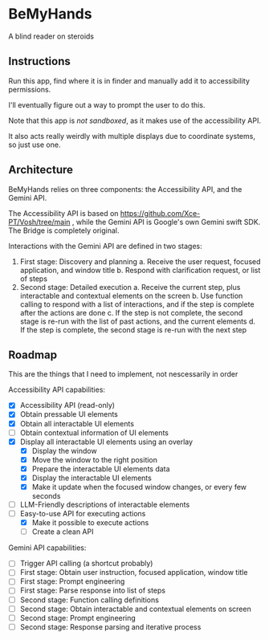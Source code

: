 # BeMyHands
 A blind reader on steroids

## Instructions

Run this app, find where it is in finder and manually add it to accessibility permissions.

I'll eventually figure out a way to prompt the user to do this.


Note that this app is *not sandboxed*, as it makes use of the accessibility API.

It also acts really weirdly with multiple displays due to coordinate systems, so just use one.

## Architecture

BeMyHands relies on three components: the Accessibility API, and the Gemini API.

The Accessibility API is based on https://github.com/Xce-PT/Vosh/tree/main , while the Gemini API is Google's own
Gemini swift SDK. The Bridge is completely original.

Interactions with the Gemini API are defined in two stages:

1. First stage: Discovery and planning
    a. Receive the user request, focused application, and window title
    b. Respond with clarification request, or list of steps
2. Second stage: Detailed execution
    a. Receive the current step, plus interactable and contextual elements on the screen
    b. Use function calling to respond with a list of interactions, and if the step is complete after the actions are done
    c. If the step is not complete, the second stage is re-run with the list of past actions, and the current elements
    d. If the step is complete, the second stage is re-run with the next step

## Roadmap

This are the things that I need to implement, not nescessarily in order

Accessibility API capabilities:
- [x] Accessibility API (read-only)
- [x] Obtain pressable UI elements
- [x] Obtain all interactable UI elements
- [ ] Obtain contextual information of UI elements
- [x] Display all interactable UI elements using an overlay
    - [x] Display the window
    - [x] Move the window to the right position
    - [x] Prepare the interactable UI elements data
    - [x] Display the interactable UI elements
    - [x] Make it update when the focused window changes, or every few seconds
- [ ] LLM-Friendly descriptions of interactable elements
- [ ] Easy-to-use API for executing actions
    - [x] Make it possible to execute actions
    - [ ] Create a clean API

Gemini API capabilities:
- [ ] Trigger API calling (a shortcut probably)
- [ ] First stage: Obtain user instruction, focused application, window title
- [ ] First stage: Prompt engineering 
- [ ] First stage: Parse response into list of steps
- [ ] Second stage: Function calling definitions
- [ ] Second stage: Obtain interactable and contextual elements on screen
- [ ] Second stage: Prompt engineering
- [ ] Second stage: Response parsing and iterative process
